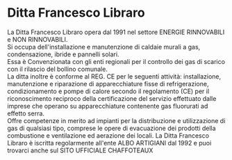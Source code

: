 # Ditta Francesco Libraro
La Ditta Francesco Libraro opera dal 1991 nel settore ENERGIE RINNOVABILI e NON RINNOVABILI.\
Si occupa dell'installazione e manutenzione di caldaie murali a gas, condensazione, ibride e pannelli solari.\
Essa è Convenzionata con gli enti regionali per il controllo dei gas di scarico con il rilascio del bollino comunale.\
La ditta inoltre è conforme al REG. CE per le seguenti attività: installazione, manutenzione e riparazione di apparecchiature fisse di refrigerazione, condizionamento e pompe di calore secondo il regolamento (CE) per il riconoscimento reciproco della certificazione del servizio effettuato dalle imprese che operano su apparecchiature contenente gas fluorurati ad effetto serra.\
Offre competenze in merito ad impianti per la distribuzione e utilizzazione di gas di qualsiasi tipo, comprese le opere di evacuazione dei prodotti della combustione e ventilazione ed aerazione dei locali.
La Ditta Francesco Libraro è iscritta regolarmente all'ente ALBO ARTIGIANI dal 1992 e puoi trovarci anche sul SITO UFFICIALE CHAFFOTEAUX
